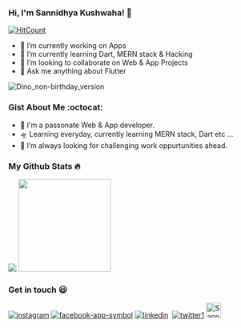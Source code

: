 ### Hi, I'm Sannidhya Kushwaha! 👋


[![HitCount](http://hits.dwyl.com/sannidhya-kushwaha/sannidhya-kushwaha.svg)](http://hits.dwyl.com/sannidhya-kushwaha/sannidhya-kushwaha)

- 🔭 I’m currently working on Apps
- 🌱 I’m currently learning Dart, MERN stack & Hacking
- 👯 I’m looking to collaborate on Web & App Projects
- 💬 Ask me anything about Flutter

![Dino_non-birthday_version](https://user-images.githubusercontent.com/73152930/99987734-d4b7d200-2dd6-11eb-9a06-4242a2fccb64.gif)

### Gist About Me :octocat:

- 🎤 I'm a passonate Web & App developer.
- 🛸 Learning everyday, currently learning MERN stack, Dart etc ...
- 🌋 I’m always looking for challenging work oppurtunities ahead.

### My Github Stats :fire:

<img src="https://github-readme-stats.vercel.app/api?username=sannidhya-kushwaha&&show_icons=true&title_color=ffffff&icon_color=bb2acf&text_color=daf7dc&bg_color=191919">
<img src="https://github-readme-stats.vercel.app/api/top-langs/?username=sannidhya-kushwaha&layout=compact" height="185">


### Get in touch :smiley:

<a href="https://www.instagram.com/sannidhya_kushwaha" target="_blank">![instagram](https://user-images.githubusercontent.com/73152930/100047601-dade9a80-2e38-11eb-81f7-f5485201dcf7.png)</a>&nbsp;<a href="https://www.facebook.com/profile.php?id=100004982791671" target="_blank">![facebook-app-symbol](https://user-images.githubusercontent.com/73152930/100055497-f1d9b880-2e49-11eb-8a80-f16a9524b7d8.png)</a>&nbsp;<a href="https://www.linkedin.com/in/sannidhya-kushwaha" target="_blank">![linkedin](https://user-images.githubusercontent.com/73152930/100047603-dca85e00-2e38-11eb-959a-69da505c532f.png)</a>&nbsp; <a href="https://twitter.com/__Sannidhya__" target="_blank">![twitter1](https://user-images.githubusercontent.com/73152930/100055492-f00ff500-2e49-11eb-99bd-1400d37b9103.png)</a>
<a href="https://dev.to/sannidhyakushwaha">
  <img src="https://d2fltix0v2e0sb.cloudfront.net/dev-badge.svg" alt="Sannidhya Kushwaha's DEV Profile" height="30" width="30">
</a>
